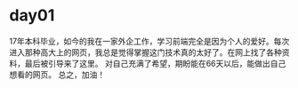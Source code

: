 # day01
17年本科毕业，如今的我在一家外企工作，学习前端完全是因为个人的爱好。每次进入那种高大上的网页，我总是觉得掌握这门技术真的太好了。在网上找了各种资料，最后被引导来了这里。
对自己充满了希望，期盼能在66天以后，能做出自己想看的网页。
总之，加油！
